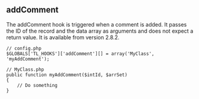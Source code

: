 addComment
----------

The addComment hook is triggered when a comment is added. It passes the ID of the record and the data array as arguments and does not expect a return value. It is available from version 2.8.2.

	// config.php
	$GLOBALS['TL_HOOKS']['addComment'][] = array('MyClass', 'myAddComment');
	 
	// MyClass.php
	public function myAddComment($intId, $arrSet)
	{
	    // Do something
	}